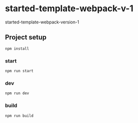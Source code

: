 # started-template-webpack-v-1
started-template-webpack-version-1


## Project setup
```
npm install
```

### start
```
npm run start
```

### dev
```
npm run dev
```

### build 
```
npm run build
```
